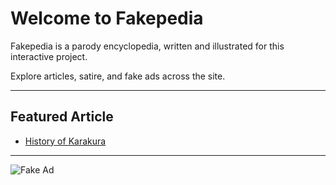 # Welcome to Fakepedia

Fakepedia is a parody encyclopedia, written and illustrated for this interactive project.  

Explore articles, satire, and fake ads across the site.  

---

## Featured Article
- [History of Karakura](karakura.md)

---

![Fake Ad](https://via.placeholder.com/468x60?text=Your+Fake+Ad+Here)
